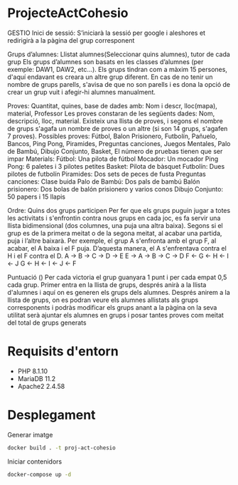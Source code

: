 # ProjecteActCohesio

GESTIO
Inici de sessió: S’iniciarà la sessió per google i aleshores et redirigirà a la pàgina del grup corresponent 

Grups d’alumnes: Llistat alumnes(Seleccionar quins alumnes), tutor de cada grup
Els grups d’alumnes son basats en les classes d’alumnes (per exemple: DAW1, DAW2, etc…). Els grups tindran com a màxim 15 persones, d'aquí endavant es creara un altre grup diferent. En cas de no tenir un nombre de grups parells, s'avisa de que no son parells i es dona la opció de crear un grup vuit i afegir-hi alumnes manualment.

Proves: Quantitat, quines, base de dades amb: Nom i descr, lloc(mapa), material, Professor 
Les proves constaran de les següents dades: Nom, descripció, lloc, material. Existeix una llista de proves, i segons el nombre de grups s'agafa un nombre de proves o un altre (si son 14 grups, s'agafen 7 proves).
Possibles proves: Fútbol, Balon Prisionero, Futbolín, Pañuelo, Bancos, Ping Pong, Piramides, Preguntas canciones,  Juegos Mentales, Palo de Bambú, Dibujo Conjunto, Basket,
El número de pruebas tienen que ser impar
Materials:
Fútbol: Una pilota de fútbol
Mocador: Un mocador
Ping Pong: 6 paletes i 3 pilotes petites
Basket: Pilota de bàsquet
Futbolín: Dues pilotes de futbolín
Piramides: Dos sets de peces de fusta
Preguntas canciones: Clase buida
Palo de Bambú: Dos pals de bambú
Balón prisionero: Dos bolas de balón prisionero y varios conos
Dibujo Conjunto: 50 papers i 15 llapis

Ordre: Quins dos grups participen
Per fer que els grups puguin jugar a totes les activitats i s'enfrontin contra nous grups en cada joc, es fa servir una llista bidimensional (dos columnes, una puja una altra baixa). Segons si el grup es de la primera meitat o de la segona meitat, al acabar una partida, puja i l’altre baixarà. Per exemple, el grup A s'enfronta amb el grup F, al acabar, el A baixa i el F puja. D’aquesta manera, el A s'enfrentava contra el H i el F contra el D.
A -> B -> C -> D -> E		E -> A -> B -> C -> D
F <- G <- H <- I <- J		G <- H <- I <- J <- F

Puntuació ()
Per cada victoria el grup guanyara 1 punt i per cada empat 0,5 cada grup.
Primer entra en la llista de grups, després anirà a la llista d'alumnes i aquí on es generen els grups dels alumnes. Després anirem a la llista de grups, on es podran veure els alumnes allistats als grups corresponents i podràs modificar els grups anant a la pàgina on la seva utilitat serà ajuntar els alumnes en grups i posar tantes proves com meitat del total de grups generats


# Requisits d'entorn
- PHP 8.1.10
- MariaDB 11.2
- Apache2 2.4.58

# Desplegament
Generar imatge
```bash
docker build . -t proj-act-cohesio
```

Iniciar contenidors
```bash
docker-compose up -d
```